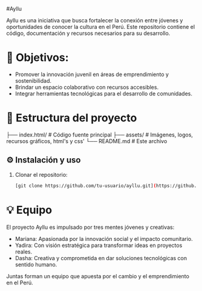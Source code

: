 #Ayllu

Ayllu es una iniciativa que busca fortalecer la conexión entre jóvenes y oportunidades de conocer la cultura en el Perú. Este repositorio contiene el código, documentación y recursos necesarios para su desarrollo.

# 🚀 Objetivos:

- Promover la innovación juvenil en áreas de emprendimiento y sostenibilidad.  
- Brindar un espacio colaborativo con recursos accesibles.  
- Integrar herramientas tecnológicas para el desarrollo de comunidades.
  
# 📂 Estructura del proyecto  

├── index.html/ # Código fuente principal
├── assets/ # Imágenes, logos, recursos gráficos, html's y css'
└── README.md # Este archivo

## ⚙️ Instalación y uso  

1. Clonar el repositorio:  
   ```bash
   [git clone https://github.com/tu-usuario/ayllu.git](https://github.com/asherch02/Ayllu-.git)

# 💡 Equipo

El proyecto Ayllu es impulsado por tres mentes jóvenes y creativas:

- Mariana: Apasionada por la innovación social y el impacto comunitario.
- Yadira: Con visión estratégica para transformar ideas en proyectos reales.
- Dasha: Creativa y comprometida en dar soluciones tecnológicas con sentido humano.

Juntas forman un equipo que apuesta por el cambio y el emprendimiento en el Perú.
